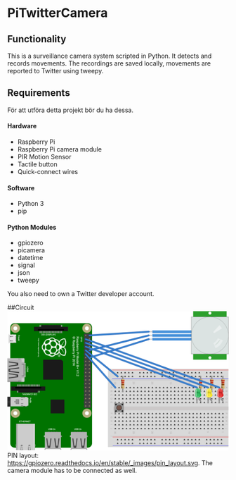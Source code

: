 # PiTwitterCamera
## Functionality
This is a surveillance camera system scripted in Python. It detects and records movements. The recordings are saved locally, movements are reported to Twitter using tweepy.
## Requirements
För att utföra detta projekt bör du ha dessa.
#### Hardware
* Raspberry Pi
* Raspberry Pi camera module
* PIR Motion Sensor
* Tactile button
* Quick-connect wires
#### Software
* Python 3
* pip
#### Python Modules
* gpiozero
* picamera
* datetime
* signal
* json
* tweepy

You also need to own a Twitter developer account.

##Circuit
![Circuit](/Circuit.png "Circuit")
PIN layout: https://gpiozero.readthedocs.io/en/stable/_images/pin_layout.svg.
The camera module has to be connected as well.
